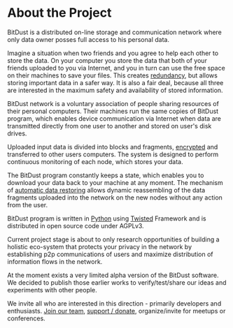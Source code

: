 # About the Project

BitDust is a distributed on-line storage and communication network where only data owner posses full access to his personal data.

Imagine a situation when two friends and you agree to help each other to store the data. On your computer you store the data that both of your friends uploaded to you via Internet, and you in turn can use the free space on their machines to save your files. This creates [redundancy](storage), but allows storing important data in a safer way. It is also a fair deal, because all three are interested in the maximum safety and availability of stored information.

BitDust network is a voluntary association of people sharing resources of their personal computers. Their machines run the same copies of BitDust program, which enables device communication via Internet when data are transmitted directly from one user to another and stored on user's disk drives. 

Uploaded input data is divided into blocks and fragments, [encrypted](security) and transferred to other users computers. The system is designed to perform continuous monitoring of each node, which stores your data.

The BitDust program constantly keeps a state, which enables you to download your data back to your machine at any moment. The mechanism of [automatic data restoring](rebuilding) allows dynamic reassembling of the data fragments uploaded into the network on the new nodes without any action from the user. 

BitDust program is written in [Python](http://python.org) using [Twisted](http://twistedmatrix.com/) Framework and is distributed in open source code under AGPLv3. 

Current project stage is about to only research opportunities of building a holistic eco-system that protects your privacy in the network by establishing p2p communications of users and maximize distribution of information flows in the network.

At the moment exists a very limited alpha version of the BitDust software. We decided to publish those earlier works to verify/test/share our ideas and experiments with other people.

We invite all who are interested in this direction - primarily developers and enthusiasts. [Join our team](https://github.com/bitdust-io), [support / donate](donate), organize/invite for meetups or conferences.


